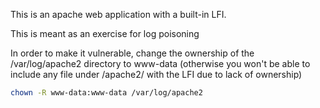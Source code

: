 This is an apache web application with a built-in LFI. 

This is meant as an exercise for log poisoning

In order to make it vulnerable, change the ownership of the /var/log/apache2 directory to www-data (otherwise you won't be able to include any file under /apache2/ with the LFI due to lack of ownership)

```bash
chown -R www-data:www-data /var/log/apache2
